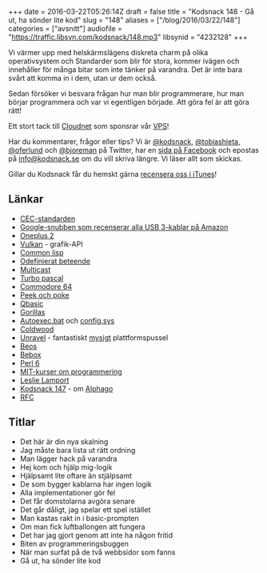 +++
date = 2016-03-22T05:26:14Z
draft = false
title = "Kodsnack 148 - Gå ut, ha sönder lite kod"
slug = "148"
aliases = ["/blog/2016/03/22/148"]
categories = ["avsnitt"]
audiofile = "https://traffic.libsyn.com/kodsnack/148.mp3"
libsynid = "4232128"
+++

Vi värmer upp med helskärmslägens diskreta charm på olika operativsystem och Standarder som blir för stora, kommer ivägen och innehåller för många bitar som inte tänker på varandra. Det är inte bara svårt att komma in i dem, utan ur dem också.

Sedan försöker vi besvara frågan hur man blir programmerare, hur man börjar programmera och var vi egentligen började. Att göra fel är att göra rätt!

Ett stort tack till [Cloudnet](http://www.cloudnet.se) som sponsrar vår [VPS](http://en.wikipedia.org/wiki/Virtual_private_server)!

Har du kommentarer, frågor eller tips? Vi är [@kodsnack](https://www.twitter.com/kodsnack), [@tobiashieta](https://www.twitter.com/tobiashieta), [@oferlund](https://www.twitter.com/oferlund) och [@bjoreman](https://www.twitter.com/bjoreman) på Twitter, har en [sida på Facebook](https://www.facebook.com/kodsnack) och epostas på [info@kodsnack.se](mailto:info@kodsnack.se) om du vill skriva längre. Vi läser allt som skickas.

Gillar du Kodsnack får du hemskt gärna [recensera oss i iTunes](http://itunes.apple.com/se/podcast/kodsnack/id561631498?l=en)!

## Länkar ##
* [CEC-standarden](https://en.wikipedia.org/wiki/HDMI#CEC)
* [Google-snubben som recenserar alla USB 3-kablar på Amazon](http://arstechnica.com/gadgets/2015/11/google-engineer-leaves-scathing-reviews-of-dodgy-usb-type-c-cables-on-amazon/)
* [Oneplus 2](https://oneplus.net/se/2)
* [Vulkan](https://en.wikipedia.org/wiki/Vulkan_%28API%29) - grafik-API
* [Common lisp](https://en.wikipedia.org/wiki/Common_Lisp)
* [Odefinierat beteende](https://en.wikipedia.org/wiki/Undefined_behavior)
* [Multicast](https://en.wikipedia.org/wiki/Multicast)
* [Turbo pascal](https://en.wikipedia.org/wiki/Turbo_Pascal)
* [Commodore 64](https://en.wikipedia.org/wiki/Commodore_64)
* [Peek och poke](https://en.wikipedia.org/wiki/PEEK_and_POKE)
* [Qbasic](https://en.wikipedia.org/wiki/QBasic)
* [Gorillas](https://en.wikipedia.org/wiki/Gorillas_%28video_game%29)
* [Autoexec.bat](https://en.wikipedia.org/wiki/AUTOEXEC.BAT) och [config.sys](https://en.wikipedia.org/wiki/CONFIG.SYS)
* [Coldwood](http://www.coldwood.com/)
* [Unravel](http://www.unravelgame.com/) - fantastiskt [mysigt](http://bjoreman.com/thoughts/unraveling.html) plattformspussel
* [Beos](https://en.wikipedia.org/wiki/BeOS)
* [Bebox](https://en.wikipedia.org/wiki/BeBox)
* [Perl 6](https://en.wikipedia.org/wiki/Perl_6)
* [MIT-kurser om programmering](http://ocw.mit.edu/courses/intro-programming/)
* [Leslie Lamport](https://en.wikipedia.org/wiki/Leslie_Lamport)
* [Kodsnack 147](https://kodsnack.se/147/) - om [Alphago](https://deepmind.com/alpha-go.html)
* [RFC](https://www.ietf.org/rfc.html)

## Titlar ##
* Det här är din nya skalning
* Jag måste bara lista ut rätt ordning
* Man lägger hack på varandra
* Hej kom och hjälp mig-logik
* Hjälpsamt lite oftare än stjälpsamt
* De som bygger kablarna har ingen logik
* Alla implementationer gör fel
* Det får domstolarna avgöra senare
* Det går dåligt, jag spelar ett spel istället
* Man kastas rakt in i basic-prompten
* Om man fick luftballongen att fungera
* Det har jag gjort genom att inte ha någon fritid
* Biten av programmeringsbuggen
* När man surfat på de två webbsidor som fanns
* Gå ut, ha sönder lite kod